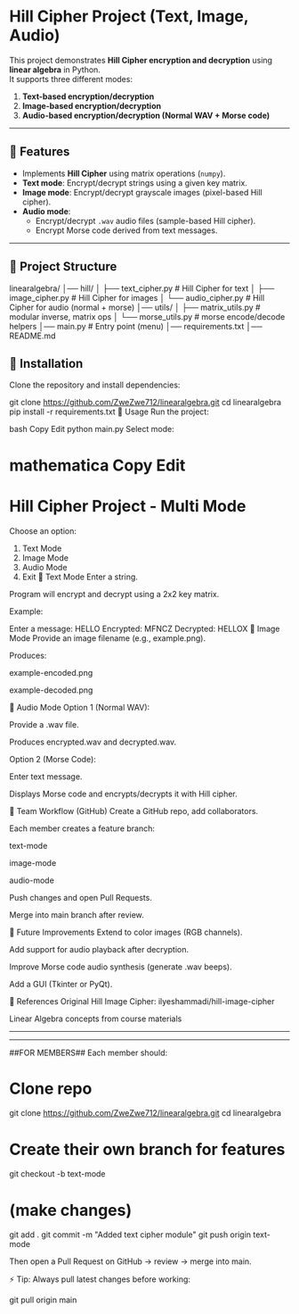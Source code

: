 # Hill Cipher Project (Text, Image, Audio)

This project demonstrates **Hill Cipher encryption and decryption** using **linear algebra** in Python.  
It supports three different modes:
1. **Text-based encryption/decryption**
2. **Image-based encryption/decryption**
3. **Audio-based encryption/decryption (Normal WAV + Morse code)**

---

## 🔹 Features
- Implements **Hill Cipher** using matrix operations (`numpy`).
- **Text mode**: Encrypt/decrypt strings using a given key matrix.
- **Image mode**: Encrypt/decrypt grayscale images (pixel-based Hill cipher).
- **Audio mode**: 
  - Encrypt/decrypt `.wav` audio files (sample-based Hill cipher).
  - Encrypt Morse code derived from text messages.

---

## 🔹 Project Structure

linearalgebra/
│── hill/
│ ├── text_cipher.py # Hill Cipher for text
│ ├── image_cipher.py # Hill Cipher for images
│ └── audio_cipher.py # Hill Cipher for audio (normal + morse)
│── utils/
│ ├── matrix_utils.py # modular inverse, matrix ops
│ └── morse_utils.py # morse encode/decode helpers
│── main.py # Entry point (menu)
│── requirements.txt
│── README.md


## 🔹 Installation

Clone the repository and install dependencies:


git clone https://github.com/ZweZwe712/linearalgebra.git
cd linearalgebra
pip install -r requirements.txt
🔹 Usage
Run the project:

bash
Copy
Edit
python main.py
Select mode:

mathematica
Copy
Edit
========================================
   Hill Cipher Project - Multi Mode
========================================
Choose an option:
1. Text Mode
2. Image Mode
3. Audio Mode
0. Exit
🔸 Text Mode
Enter a string.

Program will encrypt and decrypt using a 2x2 key matrix.

Example:

Enter a message: HELLO
Encrypted: MFNCZ
Decrypted: HELLOX
🔸 Image Mode
Provide an image filename (e.g., example.png).

Produces:

example-encoded.png

example-decoded.png

🔸 Audio Mode
Option 1 (Normal WAV):

Provide a .wav file.

Produces encrypted.wav and decrypted.wav.

Option 2 (Morse Code):

Enter text message.

Displays Morse code and encrypts/decrypts it with Hill cipher.

🔹 Team Workflow (GitHub)
Create a GitHub repo, add collaborators.

Each member creates a feature branch:

text-mode

image-mode

audio-mode

Push changes and open Pull Requests.

Merge into main branch after review.

🔹 Future Improvements
Extend to color images (RGB channels).

Add support for audio playback after decryption.

Improve Morse code audio synthesis (generate .wav beeps).

Add a GUI (Tkinter or PyQt).

🔹 References
Original Hill Image Cipher: ilyeshammadi/hill-image-cipher

Linear Algebra concepts from course materials


_____________________________________________________________________
---------------------------------------------------------------------
##FOR MEMBERS##
Each member should:

# Clone repo
git clone https://github.com/ZweZwe712/linearalgebra.git
cd linearalgebra

# Create their own branch for features
git checkout -b text-mode
# (make changes)
git add .
git commit -m "Added text cipher module"
git push origin text-mode


Then open a Pull Request on GitHub → review → merge into main.

⚡ Tip: Always pull latest changes before working:

git pull origin main
